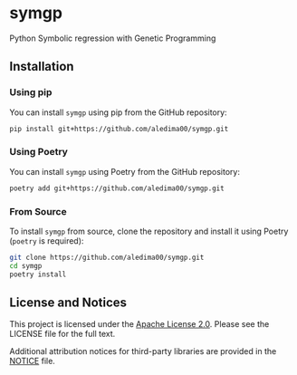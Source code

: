 # symgp
Python Symbolic regression with Genetic Programming

## Installation

### Using pip

You can install `symgp` using pip from the GitHub repository:

```sh
pip install git+https://github.com/aledima00/symgp.git
```

### Using Poetry

You can install `symgp` using Poetry from the GitHub repository:

```sh
poetry add git+https://github.com/aledima00/symgp.git
```

### From Source

To install `symgp` from source, clone the repository and install it using Poetry (`poetry` is required):

```sh
git clone https://github.com/aledima00/symgp.git
cd symgp
poetry install
```

## License and Notices

This project is licensed under the [Apache License 2.0](LICENSE). Please see the LICENSE file for the full text.

Additional attribution notices for third-party libraries are provided in the [NOTICE](NOTICE) file.
